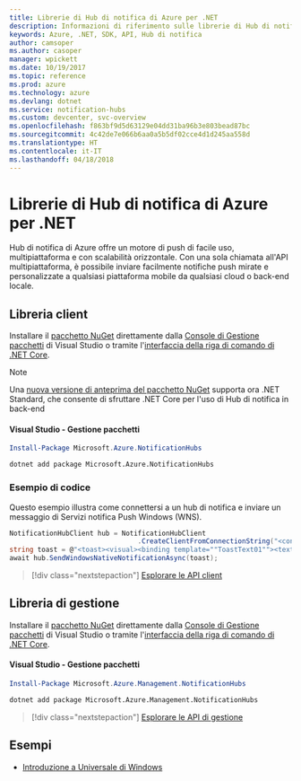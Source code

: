 ```yaml
---
title: Librerie di Hub di notifica di Azure per .NET
description: Informazioni di riferimento sulle librerie di Hub di notifica di Azure per .NET
keywords: Azure, .NET, SDK, API, Hub di notifica
author: camsoper
ms.author: casoper
manager: wpickett
ms.date: 10/19/2017
ms.topic: reference
ms.prod: azure
ms.technology: azure
ms.devlang: dotnet
ms.service: notification-hubs
ms.custom: devcenter, svc-overview
ms.openlocfilehash: f863bf9d5d63129e04dd31ba96b3e803bead87bc
ms.sourcegitcommit: 4c42de7e066b6aa0a5b5df02cce4d1d245aa558d
ms.translationtype: HT
ms.contentlocale: it-IT
ms.lasthandoff: 04/18/2018
---
```

# <a name="azure-notification-hubs-libraries-for-net"></a>Librerie di Hub di notifica di Azure per .NET

Hub di notifica di Azure offre un motore di push di facile uso, multipiattaforma e con scalabilità orizzontale. Con una sola chiamata all'API multipiattaforma, è possibile inviare facilmente notifiche push mirate e personalizzate a qualsiasi piattaforma mobile da qualsiasi cloud o back-end locale.

## <a name="client-library"></a>Libreria client

Installare il [pacchetto NuGet](https://www.nuget.org/packages/Microsoft.Azure.NotificationHubs) direttamente dalla [Console di Gestione pacchetti][PackageManager] di Visual Studio o tramite l'[interfaccia della riga di comando di .NET Core][DotNetCLI].

> [!NOTE]
> Una [nuova versione di anteprima del pacchetto NuGet](https://www.nuget.org/packages/Microsoft.Azure.NotificationHubs/2.0.0-preview1) supporta ora .NET Standard, che consente di sfruttare .NET Core per l'uso di Hub di notifica in back-end

#### <a name="visual-studio-package-manager"></a>Visual Studio - Gestione pacchetti

```powershell
Install-Package Microsoft.Azure.NotificationHubs
```

```bash
dotnet add package Microsoft.Azure.NotificationHubs
```

### <a name="code-example"></a>Esempio di codice

Questo esempio illustra come connettersi a un hub di notifica e inviare un messaggio di Servizi notifica Push Windows (WNS).

```csharp
NotificationHubClient hub = NotificationHubClient
                                .CreateClientFromConnectionString("<connection string with full access>", "<hub name>");
string toast = @"<toast><visual><binding template=""ToastText01""><text id=""1"">Hello from a .NET App!</text></binding></visual></toast>";
await hub.SendWindowsNativeNotificationAsync(toast);
```

> [!div class="nextstepaction"]
> [Esplorare le API client](/dotnet/api/overview/azure/notificationhubs/client)


## <a name="management-library"></a>Libreria di gestione

Installare il [pacchetto NuGet](https://www.nuget.org/packages/Microsoft.Azure.Management.NotificationHubs) direttamente dalla [Console di Gestione pacchetti][PackageManager] di Visual Studio o tramite l'[interfaccia della riga di comando di .NET Core][DotNetCLI].

#### <a name="visual-studio-package-manager"></a>Visual Studio - Gestione pacchetti

```powershell
Install-Package Microsoft.Azure.Management.NotificationHubs
```

```bash
dotnet add package Microsoft.Azure.Management.NotificationHubs
```

> [!div class="nextstepaction"]
> [Esplorare le API di gestione](/dotnet/api/overview/azure/notificationhubs/management)

## <a name="samples"></a>Esempi

- [Introduzione a Universale di Windows](https://github.com/Azure/azure-notificationhubs-samples/tree/master/dotnet/GetStartedWindowsUniversal)

[PackageManager]: https://docs.microsoft.com/nuget/tools/package-manager-console
[DotNetCLI]: https://docs.microsoft.com/dotnet/core/tools/dotnet-add-package
